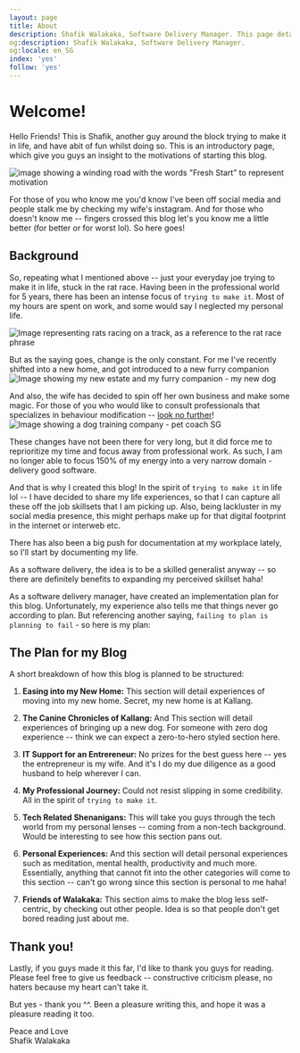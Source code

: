 ```yaml
---
layout: page
title: About
description: Shafik Walakaka, Software Delivery Manager. This page details the structure of the blog on the full range of skillsets required by a skilled generalist.
og:description: Shafik Walakaka, Software Delivery Manager. 
og:locale: en_SG
index: 'yes'
follow: 'yes'
---
```



# Welcome!
Hello Friends! This is Shafik, another guy around the block trying to make it in life, and have abit of fun whilst doing so. This is an introductory page, which give you guys an insight to the motivations of starting this blog.

![image showing a winding road with the words "Fresh Start" to represent motivation](https://media.licdn.com/dms/image/D5612AQHt4hxhRDw5ZQ/article-cover_image-shrink_720_1280/0/1674685424860?e=1712188800&v=beta&t=brTItc2I-ZyiSV8u8gVg2zFflT52lJripxparTGi_9o)

For those of you who know me you'd know I've been off social media and people stalk me by checking my wife's instagram. And for those who doesn't know me -- fingers crossed this blog let's you know me a little better (for better or for worst lol). So here goes!

## Background
So, repeating what I mentioned above -- just your everyday joe trying to make it in life, stuck in the rat race. Having been in the professional world for 5 years, there has been an intense focus of `trying to make it`. Most of my hours are spent on work, and some would say I neglected my personal life.

![Image representing rats racing on a track, as a reference to the rat race phrase](https://www.oaekpost.com/wp-content/uploads/2021/10/001_AdobeStock_72412247_RATRACE001.jpg)

But as the saying goes, change is the only constant. For me I've recently shifted into a new home, and got introduced to a new furry companion ![Image showing my new estate and my furry companion - my new dog](../../img/img-about-page/stormy-and-hdb-block.png)

And also, the wife has decided to spin off her own business and make some magic. For those of you who would like to consult professionals that specializes in behaviour modification -- [look no further](https://petcoach.sg)!
![Image showing a dog training company - pet coach SG](../../img/img-about-page/pet-coach-sg-website-image.png)

These changes have not been there for very long, but it did force me to reprioritize my time and focus away from professional work. As such, I am no longer able to focus 150% of my energy into a very narrow domain - delivery good software.

And that is why I created this blog! In the spirit of `trying to make it` in life lol -- I have decided to share my life experiences, so that I can capture all these off the job skillsets that I am picking up. Also, being lackluster in my social media presence, this might perhaps make up for that digital footprint in the internet or interweb etc.

There has also been a big push for documentation at my workplace lately, so I'll start by documenting my life.

As a software delivery, the idea is to be a skilled generalist anyway -- so there are definitely benefits to expanding my perceived skillset haha!

As a software delivery manager, have created an implementation plan for this blog. Unfortunately, my experience also tells me that things never go according to plan. But referencing another saying, `failing to plan is planning to fail` - so here is my plan:

## The Plan for my Blog
A short breakdown of how this blog is planned to be structured:

1. **Easing into my New Home:** This section will detail experiences of moving into my new home. Secret, my new home is at Kallang.

2. **The Canine Chronicles of Kallang:** And This section will detail experiences of bringing up a new dog. For someone with zero dog experience -- think we can expect a zero-to-hero styled section here.

3. **IT Support for an Entrereneur:** No prizes for the best guess here -- yes the entrepreneur is my wife. And it's I do my due diligence as a good husband to help wherever I can.

4. **My Professional Journey:** Could not resist slipping in some credibility. All in the spirit of `trying to make it`.

5. **Tech Related Shenanigans:** This will take you guys through the tech world from my personal lenses -- coming from a non-tech background. Would be interesting to see how this section pans out.

6. **Personal Experiences:** And this section will detail personal experiences such as meditation, mental health, productivity and much more. Essentially, anything that cannot fit into the other categories will come to this section -- can't go wrong since this section is personal to me haha!

7. **Friends of Walakaka:** This section aims to make the blog less self-centric, by checking out other people. Idea is so that people don't get bored reading just about me.

## Thank you!
Lastly, if you guys made it this far, I'd like to thank you guys for reading. Please feel free to give us feedback -- constructive criticism please, no haters because my heart can't take it.

But yes - thank you ^^. Been a pleasure writing this, and hope it was a pleasure reading it too.

Peace and Love<br>
Shafik Walakaka
